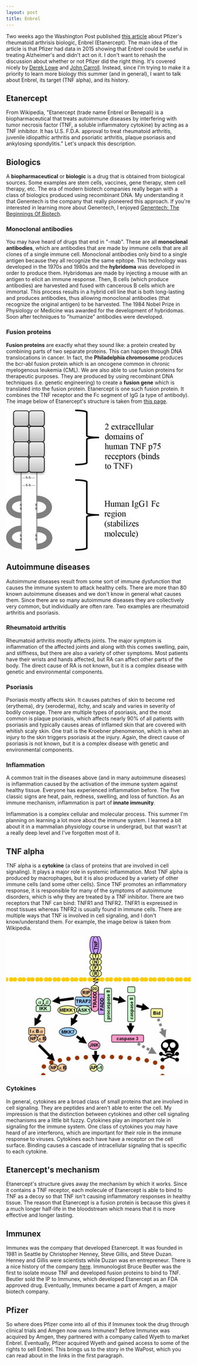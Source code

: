 ```yaml
---
layout: post
title: Enbrel
---
```



Two weeks ago the Washington Post published [this article](https://www.washingtonpost.com/business/economy/pfizer-had-clues-its-blockbuster-drug-could-prevent-alzheimers-why-didnt-it-tell-the-world/2019/06/04/9092e08a-7a61-11e9-8bb7-0fc796cf2ec0_story.html) about Pfizer's rheumatoid arthrisis biologic, Enbrel (Etanercept). The main idea of the article is that Pfizer had data in 2015 showing that Enbrel could be useful in treating Alzheimer's and didn't act on it. I don't want to rehash the discussion about whether or not Pfizer did the right thing. It's covered nicely by [Derek Lowe](https://blogs.sciencemag.org/pipeline/archives/2019/06/06/a-missed-alzheimers-opportunity-not-so-much) and [John Carroll](https://endpts.com/the-washington-post-points-the-finger-at-pfizer-for-staying-mum-about-an-alzheimers-study-but-theres-more-to-the-story-than-that/). Instead, since I'm trying to make it a priority to learn more biology this summer (and in general), I want to talk about Enbrel, its target (TNF alpha), and its history.

## Etanercept

From Wikipedia, "Etanercept (trade name Enbrel or Benepali) is a biopharmaceutical that treats autoimmune diseases by interfering with tumor necrosis factor (TNF, a soluble inflammatory cytokine) by acting as a TNF inhibitor. It has U.S. F.D.A. approval to treat rheumatoid arthritis, juvenile idiopathic arthritis and psoriatic arthritis, plaque psoriasis and ankylosing spondylitis." Let's unpack this description.

## Biologics

A **biopharmaceutical** or **biologic** is a drug that is obtained from biological sources. Some examples are stem cells, vaccines, gene therapy, stem cell therapy, etc. The era of modern biotech companies really began with a class of biologics produced using recombinant DNA. My understanding it that Genentech is the company that really pioneered this approach. If you're interested in learning more about Genentech, I enjoyed [Genentech: The Beginnings Of Biotech](https://www.amazon.com/Genentech-Beginnings-Sally-Smith-Hughes/dp/022604551X).

### Monoclonal antibodies

You may have heard of drugs that end in "-mab". These are all **monoclonal antibodies**, which are antibodies that are made by immune cells that are all clones of a single immune cell. Monoclonal antibodies only bind to a single antigen because they all recognize the same epitope. This technology was developed in the 1970s and 1980s and the **hybridoma** was developed in order to produce them. Hybridomas are made by injecting a mouse with an antigen to elicit an immune response. Then, B cells (which produce antibodies) are harvested and fused with cancerous B cells which are immortal. This process results in a hybrid cell line that is both long-lasting and produces antibodies, thus allowing monoclonal antibodies (that recognize the original antigen) to be harvested. The 1984 Nobel Prize in Physiology or Medicine was awarded for the development of hybridomas. Soon after techniques to "humanize" antibodies were developed.

### Fusion proteins

**Fusion proteins** are exactly what they sound like: a protein created by combining parts of two separate proteins. This can happen through DNA translocations in cancer. In fact, the **Philadelphia chromosome** produces the bcr-abl fusion protein which is an oncogene common in chronic myelogenous leukemia (CML). We are also able to use fusion proteins for therapeutic purposes. They are produced by using recombinant DNA techniques (i.e. genetic engineering) to create a **fusion gene** which is translated into the fusion protein. Etanercept is one such fusion protein. It combines the TNF receptor and the Fc segment of IgG (a type of antibody). The image below of Etanercept's structure is taken from [this page](https://www.sciencedirect.com/topics/neuroscience/etanercept).

![Structure of Etanercept](/images/enbrel/etanercept.jpg)

## Autoimmune diseases

Autoimmune diseases result from some sort of immune dysfunction that causes the immune system to attack healthy cells. There are more than 80 known autoimmune diseases and we don't know in general what causes them. Since there are so many autoimmune diseases they are collectively very common, but individually are often rare. Two examples are rheumatoid arthritis and psoriasis.

### Rheumatoid arthritis

Rheumatoid arthritis mostly affects joints. The major symptom is inflammation of the affected joints and along with this comes swelling, pain, and stiffness, but there are also a variety of other symptoms. Most patients have their wrists and hands affected, but RA can affect other parts of the body. The direct cause of RA is not known, but it is a complex disease with genetic and environmental components.

### Psoriasis

Psoriasis mostly affects skin. It causes patches of skin to become red (erythema), dry (xeroderma), itchy, and scaly and varies in severity of bodily coverage. There are multiple types of psoriasis, and the most common is plaque psoriasis, which affects nearly 90% of all patients with psoriasis and typically causes areas of inflamed skin that are covered with whitish scaly skin. One trait is the Kroebner phenomenon, which is when an injury to the skin triggers psoriasis at the injury. Again, the direct cause of psoriasis is not known, but it is a complex disease with genetic and environmental components.


### Inflammation

A common trait in the diseases above (and in many autoimmune diseases) is inflammation caused by the activation of the immune system against healthy tissue. Everyone has experienced inflammation before. The five classic signs are heat, pain, redness, swelling, and loss of function. As an immune mechanism, inflammation is part of **innate immunity**.

Inflammation is a complex cellular and molecular process. This summer I'm planning on learning a lot more about the immune system. I learned a bit about it in a mammalian physiology course in undergrad, but that wasn't at a really deep level and I've forgotten most of it.

## TNF alpha

TNF alpha is a **cytokine** (a class of proteins that are involved in cell signaling). It plays a major role in systemic inflammation. Most TNF alpha is produced by macrophages, but it is also produced by a variety of other immune cells (and some other cells). Since TNF promotes an inflammatory response, it is responsible for many of the symptoms of autoimmune disorders, which is why they are treated by a TNF inhibitor. There are two receptors that TNF can bind: TNFR1 and TNFR2. TNFR1 is expressed in most tissues whereas TNFR2 is usually found in immune cells. There are multiple ways that TNF is involved in cell signaling, and I don't know/understand them. For example, the image below is taken from Wikipedia.

![Diagram of TNFR1 signaling](/images/enbrel/TNFR1_signaling.jpg)

### Cytokines

In general, cytokines are a broad class of small proteins that are involved in cell signaling. They are peptides and aren't able to enter the cell. My impression is that the distinction between cytokines and other cell signaling mechanisms are a little bit fuzzy. Cytokines play an important role in signaling for the immune system. One class of cytokines you may have heard of are interferons, which are important for their role in the immune response to viruses. Cytokines each have have a receptor on the cell surface. Binding causes a cascade of intracellular signaling that is specific to each cytokine.

## Etanercept's mechanism

Etanercept's structure gives away the mechanism by which it works. Since it contains a TNF receptor, each molecule of Etanercept is able to bind to TNF as a decoy so that TNF isn't causing inflammatory responses in healthy tissue. The reason that Etanercept is a fusion protein is because this gives it a much longer half-life in the bloodstream which means that it is more effective and longer lasting.

## Immunex

Immunex was the company that developed Etanercept. It was founded in 1981 in Seattle by Christopher Henney, Steve Gillis, and Steve Duzan. Henney and Gillis were scientists while Duzan was en entrepreneur. There is a nice history of the company [here](http://www.fundinguniverse.com/company-histories/immunex-corporation-history/). Immunologist Bruce Beutler was the first to isolate mouse TNF and developed fusion proteins to bind to TNF. Beutler sold the IP to Immunex, which developed Etanercept as an FDA approved drug. Eventually, Immunex became a part of Amgen, a major biotech company.

## Pfizer

So where does Pfizer come into all of this if Immunex took the drug through clinical trials and Amgen now owns Immunex? Before Immunex was acquired by Amgen, they partnered with a company called Wyeth to market Enbrel. Eventually, Pfizer acquired Wyeth and gained access to some of the rights to sell Enbrel. This brings us to the story in the WaPost, which you can read about in the links in the first paragraph.

